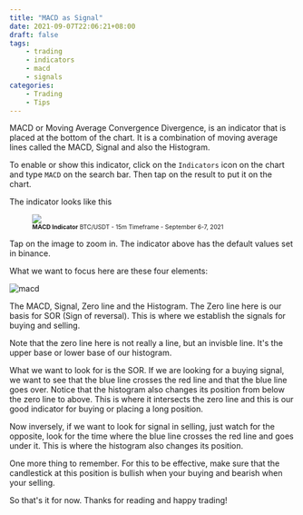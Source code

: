 ```yaml
---
title: "MACD as Signal"
date: 2021-09-07T22:06:21+08:00
draft: false
tags:
    - trading
    - indicators
    - macd
    - signals
categories:
    - Trading
    - Tips
---
```


MACD or Moving Average Convergence Divergence, is an indicator that is placed at the bottom of the chart. It is a combination of moving average lines called the MACD, Signal and also the Histogram.

To enable or show this indicator, click on the `Indicators` icon on the chart and type `MACD` on the search bar. Then tap on the result to put it on the chart.

The indicator looks like this

<figure>
    <img src="/static/macd/macd-indicator.png" loading="lazy" />
    <figcaption style="font-size: 0.75em;"><strong>MACD Indicator</strong> BTC/USDT - 15m Timeframe - September 6-7, 2021</figcaption>
</figure>

Tap on the image to zoom in. The indicator above has the default values set in binance. 

What we want to focus here are these four elements:

![macd](/static/macd/macd.png)

The MACD, Signal, Zero line and the Histogram. The Zero line here is our basis for SOR (Sign of reversal). This is where we establish the signals for buying and selling.

Note that the zero line here is not really a line, but an invisble line. It's the upper base or lower base of our histogram.

What we want to look for is the SOR. If we are looking for a buying signal, we want to see that the blue line crosses the red line and that the blue line goes over. Notice that the histogram also changes its position from below the zero line to above. This is where it intersects the zero line and this is our good indicator for buying or placing a long position.

Now inversely, if we want to look for signal in selling, just watch for the opposite, look for the time where the blue line crosses the red line and goes under it. This is where the histogram also changes its position.

One more thing to remember. For this to be effective, make sure that the candlestick at this position is bullish when your buying and bearish when your selling.

So that's it for now. Thanks for reading and happy trading!
